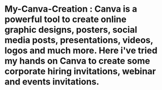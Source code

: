 # My-Canva-Creation : Canva is a powerful tool to create online graphic designs, posters, social media posts, presentations, videos, logos and much more. Here i've tried my hands on Canva to create some corporate hiring invitations, webinar and events invitations.
